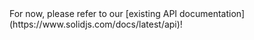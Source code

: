 <title>API Reference</title>
For now, please refer to our [existing API documentation](https://www.solidjs.com/docs/latest/api)!
